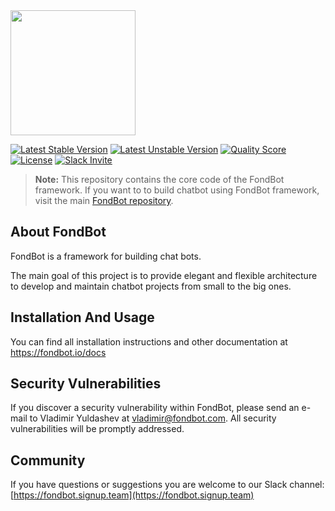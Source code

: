 <img src="https://fondbot.io/images/logo.png" width="200px">

[![Latest Stable Version](https://poser.pugx.org/fondbot/framework/v/stable?format=flat-square)](https://packagist.org/packages/fondbot/framework)
[![Latest Unstable Version](https://poser.pugx.org/fondbot/framework/v/unstable?format=flat-square)](https://packagist.org/packages/fondbot/framework)
[![Quality Score](https://img.shields.io/scrutinizer/g/fondbot/framework.svg?style=flat-square)](https://scrutinizer-ci.com/g/fondbot/framework)
[![License](https://poser.pugx.org/fondbot/framework/license?format=flat-square)](https://packagist.org/packages/fondbot/framework)
[![Slack Invite](https://img.shields.io/badge/slack-invite-red.svg?style=flat-square)](https://fondbot.signup.team/)

> **Note:** This repository contains the core code of the FondBot framework. If you want to to build chatbot using FondBot framework, visit the main [FondBot repository](https://github.com/fondbot/fondbot).

## About FondBot
FondBot is a framework for building chat bots. 

The main goal of this project is to provide elegant and flexible architecture to develop and maintain chatbot projects from small to the big ones.

## Installation And Usage

You can find all installation instructions and other documentation at https://fondbot.io/docs

## Security Vulnerabilities

If you discover a security vulnerability within FondBot, please send an e-mail to Vladimir Yuldashev at vladimir@fondbot.com. All security vulnerabilities will be promptly addressed.

## Community

If you have questions or suggestions you are welcome to our Slack channel:
[https://fondbot.signup.team](https://fondbot.signup.team)
